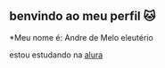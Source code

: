## benvindo ao meu perfil 🐱
*Meu nome é: Andre de Melo eleutério

estou estudando na [alura](https://www.alura.com.br/)

